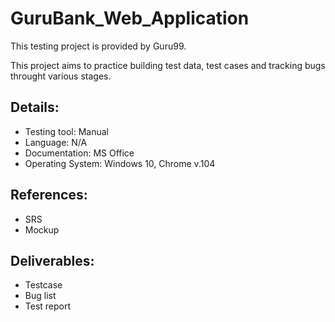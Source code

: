 # GuruBank_Web_Application
This testing project is provided by Guru99.

This project aims to practice building test data, test cases and tracking bugs throught various stages. 

## Details:
- Testing tool: Manual
- Language: N/A
- Documentation: MS Office
- Operating System: Windows 10, Chrome v.104

## References:
- SRS
- Mockup

## Deliverables:
- Testcase
- Bug list
- Test report

